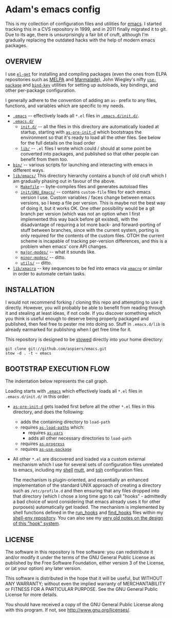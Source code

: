 Adam's emacs config
===================

This is my collection of configuration files and utilities for
[emacs](http://emacs.org/).  I started tracking this in a CVS
repository in 1999, and in 2011 finally migrated it to git.  Due to
its age, there is unsurprisingly a fair bit of cruft, although I'm
gradually replacing the outdated hacks with the help of modern emacs
packages.

OVERVIEW
--------

I use [`el-get`](http://www.emacswiki.org/emacs/el-get) for installing
and compiling packages (even the ones from ELPA repositories such as
[MELPA](http://melpa.milkbox.net/) and
[Marmalade](https://github.com/jwiegley/use-package)), John Wiegley's
nifty [`use-package`](https://github.com/jwiegley/use-package) and
[`bind-key`](https://github.com/jwiegley/use-package/blob/master/bind-key.el)
utilities for setting up autoloads, key bindings, and other
per-package configuration.

I generally adhere to the convention of adding an `as-` prefix to any
files, functions, and variables which are specific to my needs.

*   [`.emacs`](.emacs) -- effectively loads all `*.el` files in
    [`.emacs.d/init.d/`](.emacs.d/init.d/).
*   [`.emacs.d/`](.emacs.d/)
    *   [`init.d/`](.emacs.d/init.d/) -- all the files in this directory
        are automatically loaded at startup, starting with
        [`as-pre-init-d`](.emacs.d/init.d/as-pre-init-d.el) which bootstraps
        the environment so that it's ready to load all the other files.
        See below for the full details on the load order
    *   [`lib/`](.emacs.d/lib/) -- `.el` files I wrote which could / should at some point
        be converted into packages, and published so that other people
        can benefit from them too.
*   [`bin/`](bin/) -- various scripts for launching and interacting with emacs
    in different ways.
*   [`lib/emacs/`](lib/emacs/)
    This directory hierarchy contains a bunch of old cruft which I am
    gradually phasing out in favour of the above.
    *   [`Makefile`](lib/emacs/Makefile) -- byte-compiles files and
        generates autoload files
    *   [`init/GNU_Emacs/`](lib/emacs/init/GNU_Emacs/) -- contains
        `custom-file` files for each emacs version I use.  Custom
        variables / faces change between emacs versions, so I keep a
        file per version.  This is maybe not the best way of doing it,
        but it works OK.  One other possibility would be a git branch
        per version (which was not an option when I first implemented
        this way back before git existed), with the disadvantage of
        requiring a lot more back- and forward-porting of stuff
        between branches, since with the current system, porting is
        only required for the contents of the custom files.  OTOH the
        current scheme is incapable of tracking per-version
        differences, and this is a problem when emacs' core API
        changes.
    *   [`major-modes/`](lib/emacs/major-modes/) -- what it sounds like.
    *   [`minor-modes/`](lib/emacs/minor-modes/) -- ditto.
    *   [`utils/`](lib/emacs/utils/) -- ditto.
*   [`lib/xmacro`](lib/xmacro) -- key sequences to be fed into emacs via
    [`xmacro`](http://xmacro.sourceforge.net/) or similar in order
    to automate certain tasks.


INSTALLATION
------------

I would not recommend forking / cloning this repo and attempting to
use it directly.  However, you will probably be able to benefit from
reading through it and stealing at least ideas, if not code.  If you
discover something which you think is useful enough to deserve being
properly packaged and published, then feel free to pester me into
doing so.  Stuff in `.emacs.d/lib` is already earmarked for publishing
when I get free time for it.

This repository is designed to be
[stowed](http://www.gnu.org/software/stow/) directly into your home
directory:

    git clone git://github.com/aspiers/emacs.git
    stow -d . -t ~ emacs


BOOTSTRAP EXECUTION FLOW
------------------------

The indentation below represents the call graph.

Loading starts with [`.emacs`](.emacs) which effectively loads all
`*.el` files in `.emacs.d/init.d/` in this order:

*   [`as-pre-init-d`](.emacs.d/init.d/as-pre-init-d.el) gets
    loaded first before all the other `*.el` files in this directory, and
    does the following:
    *   adds the containing directory to `load-path`
    *   requires [`as-load-paths`](.emacs.d/init.d/as-load-paths.el) which:
        *   requires [`as-vars`](.emacs.d/init.d/as-vars.el)
        *   adds all other necessary directories to `load-path`
    *   requires [`as-progress`](.emacs.d/init.d/as-progress.el)
    *   requires [`as-use-package`](.emacs.d/init.d/as-use-package.el)

*   All other `*.el` are discovered and loaded via a custom external mechanism
    which I use for several sets of configuration files unrelated
    to emacs, including my
    [shell](https://github.com/aspiers/shell-env/)
    [mutt](https://github.com/aspiers/mutt/), and
    [ssh](https://github.com/aspiers/ssh-config) configuration
    files.

    The mechanism is plugin-oriented, and essentially an enhanced
    implementation of the standard UNIX approach of creating a
    directory such as `/etc/profile.d` and then ensuring that any
    files dropped into that directory (which I chose a long time
    ago to call "hooks" - admittedly a bad choice of word
    considering that emacs already uses it for other purposes)
    automatically get loaded.  The mechanism is implemented by
    shell functions defined in the
    [run_hooks](https://github.com/aspiers/shell-env/blob/master/.zsh/functions/run_hooks)
    and
    [find_hooks](https://github.com/aspiers/shell-env/blob/master/.zsh/functions/find_hooks)
    files within my [shell-env
    repository](https://github.com/aspiers/shell-env/).  You can
    also see my [very old notes on the design of this "hook"
    system](https://github.com/aspiers/shell-env/blob/master/doc/ConfigHooks.org).


LICENSE
-------

The software in this repository is free software: you can redistribute
it and/or modify it under the terms of the GNU General Public License
as published by the Free Software Foundation, either version 3 of the
License, or (at your option) any later version.

This software is distributed in the hope that it will be useful, but
WITHOUT ANY WARRANTY; without even the implied warranty of
MERCHANTABILITY or FITNESS FOR A PARTICULAR PURPOSE.  See the GNU
General Public License for more details.

You should have received a copy of the GNU General Public License
along with this program.  If not, see <http://www.gnu.org/licenses/>.
